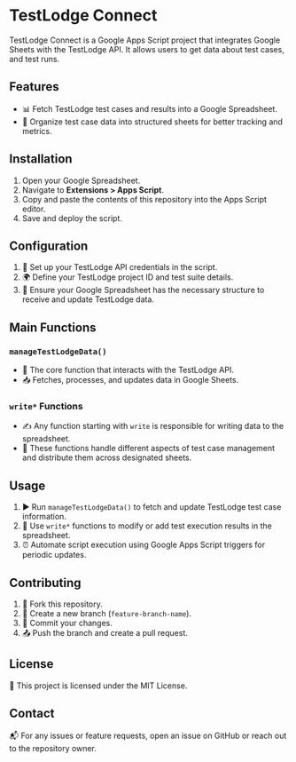 # TestLodge Connect

TestLodge Connect is a Google Apps Script project that integrates Google Sheets with the TestLodge API. It allows users to get data about test cases, and test runs.

## Features
- 📊 Fetch TestLodge test cases and results into a Google Spreadsheet.
- 📂 Organize test case data into structured sheets for better tracking and metrics.

## Installation
1. Open your Google Spreadsheet.
2. Navigate to **Extensions > Apps Script**.
3. Copy and paste the contents of this repository into the Apps Script editor.
4. Save and deploy the script.

## Configuration
1. 🔑 Set up your TestLodge API credentials in the script.
2. 🌍 Define your TestLodge project ID and test suite details.
3. 📑 Ensure your Google Spreadsheet has the necessary structure to receive and update TestLodge data.

## Main Functions
### `manageTestLodgeData()`
- 🚀 The core function that interacts with the TestLodge API.
- 📥 Fetches, processes, and updates data in Google Sheets.

### `write*` Functions
- ✍️ Any function starting with `write` is responsible for writing data to the spreadsheet.
- 📌 These functions handle different aspects of test case management and distribute them across designated sheets.

## Usage
1. ▶️ Run `manageTestLodgeData()` to fetch and update TestLodge test case information.
2. 📝 Use `write*` functions to modify or add test execution results in the spreadsheet.
3. ⏰ Automate script execution using Google Apps Script triggers for periodic updates.

## Contributing
1. 🍴 Fork this repository.
2. 🌱 Create a new branch (`feature-branch-name`).
3. 💾 Commit your changes.
4. 📤 Push the branch and create a pull request.

## License
📝 This project is licensed under the MIT License.

## Contact
📬 For any issues or feature requests, open an issue on GitHub or reach out to the repository owner.

